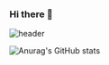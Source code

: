 ### Hi there 👋
![header](https://capsule-render.vercel.app/api?type=waving&color=timeGradient&height=300&section=header&text=choimung&animation=fadeIn&fontSize=90)
<!--ithub stats -->
![Anurag's GitHub stats](https://github-readme-stats.vercel.app/api?username=choimung&show_icons=true&theme=vue)


<!--
**choimung/choimung** is a ✨ _special_ ✨ repository because its `README.md` (this file) appears on your GitHub profile.

Here are some ideas to get you started:

- 🔭 I’m currently working on ...
- 🌱 I’m currently learning ...
- 👯 I’m looking to collaborate on ...
- 🤔 I’m looking for help with ...
- 💬 Ask me about ...
- 📫 How to reach me: ...
- 😄 Pronouns: ...
- ⚡ Fun fact: ...
-->
